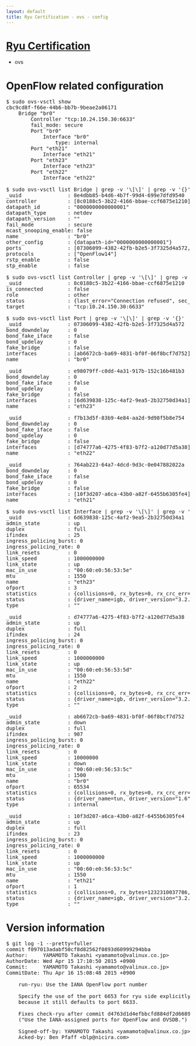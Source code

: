```yaml
---
layout: default
title: Ryu Certification - ovs - config
---
```

# [Ryu Certification](http://osrg.github.io/ryu/certification.html)
* ovs 

# OpenFlow related configuration
<pre>
$ sudo ovs-vsctl show
cbc9cd8f-f66e-44b6-bb7b-9beae2a06171
    Bridge "br0"
        Controller "tcp:10.24.150.30:6633"
        fail_mode: secure
        Port "br0"
            Interface "br0"
                type: internal
        Port "eth21"
            Interface "eth21"
        Port "eth23"
            Interface "eth23"
        Port "eth22"
            Interface "eth22"

$ sudo ovs-vsctl list Bridge | grep -v '\[\]' | grep -v '{}'
_uuid               : 8e4dbb85-b4d6-4b7f-99d4-699e7dfd9540
controller          : [8c0188c5-3b22-4166-bbae-ccf6875e1210]
datapath_id         : "0000000000000001"
datapath_type       : netdev
datapath_version    : "<built-in>"
fail_mode           : secure
mcast_snooping_enable: false
name                : "br0"
other_config        : {datapath-id="0000000000000001"}
ports               : [07306099-4382-42fb-b2e5-3f7325d4a572, 764ab223-64a7-4dcd-9d3c-0e047882022a, e98079ff-c0dd-4a31-917b-152c16b481b3, f7b13d5f-83b9-4e84-aa2d-9d98f5b8e754]
protocols           : ["OpenFlow14"]
rstp_enable         : false
stp_enable          : false

$ sudo ovs-vsctl list Controller | grep -v '\[\]' | grep -v '{}'
_uuid               : 8c0188c5-3b22-4166-bbae-ccf6875e1210
is_connected        : false
role                : other
status              : {last_error="Connection refused", sec_since_connect="647", sec_since_disconnect="1", state=BACKOFF}
target              : "tcp:10.24.150.30:6633"

$ sudo ovs-vsctl list Port | grep -v '\[\]' | grep -v '{}'
_uuid               : 07306099-4382-42fb-b2e5-3f7325d4a572
bond_downdelay      : 0
bond_fake_iface     : false
bond_updelay        : 0
fake_bridge         : false
interfaces          : [ab6672cb-ba69-4831-bf0f-06f8bcf7d752]
name                : "br0"

_uuid               : e98079ff-c0dd-4a31-917b-152c16b481b3
bond_downdelay      : 0
bond_fake_iface     : false
bond_updelay        : 0
fake_bridge         : false
interfaces          : [6d639838-125c-4af2-9ea5-2b32750d34a1]
name                : "eth23"

_uuid               : f7b13d5f-83b9-4e84-aa2d-9d98f5b8e754
bond_downdelay      : 0
bond_fake_iface     : false
bond_updelay        : 0
fake_bridge         : false
interfaces          : [d74777a6-4275-4f83-b7f2-a120d77d5a38]
name                : "eth22"

_uuid               : 764ab223-64a7-4dcd-9d3c-0e047882022a
bond_downdelay      : 0
bond_fake_iface     : false
bond_updelay        : 0
fake_bridge         : false
interfaces          : [10f3d207-a6ca-43b0-a82f-6455b6305fe4]
name                : "eth21"

$ sudo ovs-vsctl list Interface | grep -v '\[\]' | grep -v '{}'
_uuid               : 6d639838-125c-4af2-9ea5-2b32750d34a1
admin_state         : up
duplex              : full
ifindex             : 25
ingress_policing_burst: 0
ingress_policing_rate: 0
link_resets         : 0
link_speed          : 1000000000
link_state          : up
mac_in_use          : "00:60:e0:56:53:5e"
mtu                 : 1550
name                : "eth23"
ofport              : 3
statistics          : {collisions=0, rx_bytes=0, rx_crc_err=0, rx_dropped=0, rx_errors=0, rx_frame_err=0, rx_over_err=0, rx_packets=0, tx_bytes=41458419000, tx_dropped=0, tx_errors=0, tx_packets=27638946}
status              : {driver_name=igb, driver_version="3.2.10-k", firmware_version="2.10-9"}
type                : ""

_uuid               : d74777a6-4275-4f83-b7f2-a120d77d5a38
admin_state         : up
duplex              : full
ifindex             : 24
ingress_policing_burst: 0
ingress_policing_rate: 0
link_resets         : 0
link_speed          : 1000000000
link_state          : up
mac_in_use          : "00:60:e0:56:53:5d"
mtu                 : 1550
name                : "eth22"
ofport              : 2
statistics          : {collisions=0, rx_bytes=0, rx_crc_err=0, rx_dropped=0, rx_errors=0, rx_frame_err=0, rx_over_err=0, rx_packets=0, tx_bytes=630469368460, tx_dropped=0, tx_errors=0, tx_packets=420478582}
status              : {driver_name=igb, driver_version="3.2.10-k", firmware_version="2.10-9"}
type                : ""

_uuid               : ab6672cb-ba69-4831-bf0f-06f8bcf7d752
admin_state         : down
duplex              : full
ifindex             : 907
ingress_policing_burst: 0
ingress_policing_rate: 0
link_resets         : 0
link_speed          : 10000000
link_state          : down
mac_in_use          : "00:60:e0:56:53:5c"
mtu                 : 1500
name                : "br0"
ofport              : 65534
statistics          : {collisions=0, rx_bytes=0, rx_crc_err=0, rx_dropped=0, rx_errors=0, rx_frame_err=0, rx_over_err=0, rx_packets=0, tx_bytes=0, tx_dropped=0, tx_errors=0, tx_packets=0}
status              : {driver_name=tun, driver_version="1.6", firmware_version="N/A"}
type                : internal

_uuid               : 10f3d207-a6ca-43b0-a82f-6455b6305fe4
admin_state         : up
duplex              : full
ifindex             : 23
ingress_policing_burst: 0
ingress_policing_rate: 0
link_resets         : 0
link_speed          : 1000000000
link_state          : up
mac_in_use          : "00:60:e0:56:53:5c"
mtu                 : 1550
name                : "eth21"
ofport              : 1
statistics          : {collisions=0, rx_bytes=1232310037786, rx_crc_err=0, rx_dropped=0, rx_errors=0, rx_frame_err=0, rx_over_err=0, rx_packets=821916189, tx_bytes=0, tx_dropped=0, tx_errors=0, tx_packets=0}
status              : {driver_name=igb, driver_version="3.2.10-k", firmware_version="2.10-9"}
type                : ""
</pre>

# Version information
<pre>
$ git log -1 --pretty=fuller
commit f097013adabf50cf8d82562f0893d60999294bba
Author:     YAMAMOTO Takashi &lt;yamamoto@valinux.co.jp&gt;
AuthorDate: Wed Apr 15 17:10:50 2015 +0900
Commit:     YAMAMOTO Takashi &lt;yamamoto@valinux.co.jp&gt;
CommitDate: Thu Apr 16 15:08:48 2015 +0900

    run-ryu: Use the IANA OpenFlow port number
    
    Specify the use of the port 6653 for ryu side explicitly
    because it still defaults to port 6633.
    
    Fixes check-ryu after commit d4763d1d4efbbcfd884df2d668980d61ec89d75a.
    &#40;&quot;Use the IANA-assigned ports for OpenFlow and OVSDB.&quot;&#41;
    
    Signed-off-by: YAMAMOTO Takashi &lt;yamamoto@valinux.co.jp&gt;
    Acked-by: Ben Pfaff &lt;blp@nicira.com&gt;
</pre>

